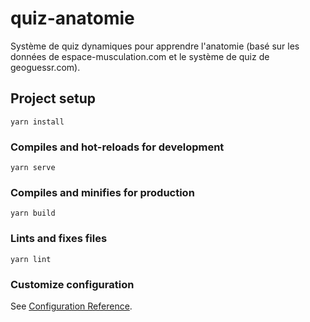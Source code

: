 # quiz-anatomie

Système de quiz dynamiques pour apprendre l'anatomie (basé sur les données de espace-musculation.com et le système de quiz de geoguessr.com).

## Project setup
```
yarn install
```

### Compiles and hot-reloads for development
```
yarn serve
```

### Compiles and minifies for production
```
yarn build
```

### Lints and fixes files
```
yarn lint
```

### Customize configuration
See [Configuration Reference](https://cli.vuejs.org/config/).
